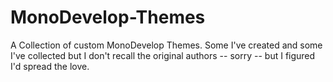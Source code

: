 # MonoDevelop-Themes
A Collection of custom MonoDevelop Themes. Some I've created and some I've collected but I don't recall the original authors -- sorry -- but I figured I'd spread the love.  
